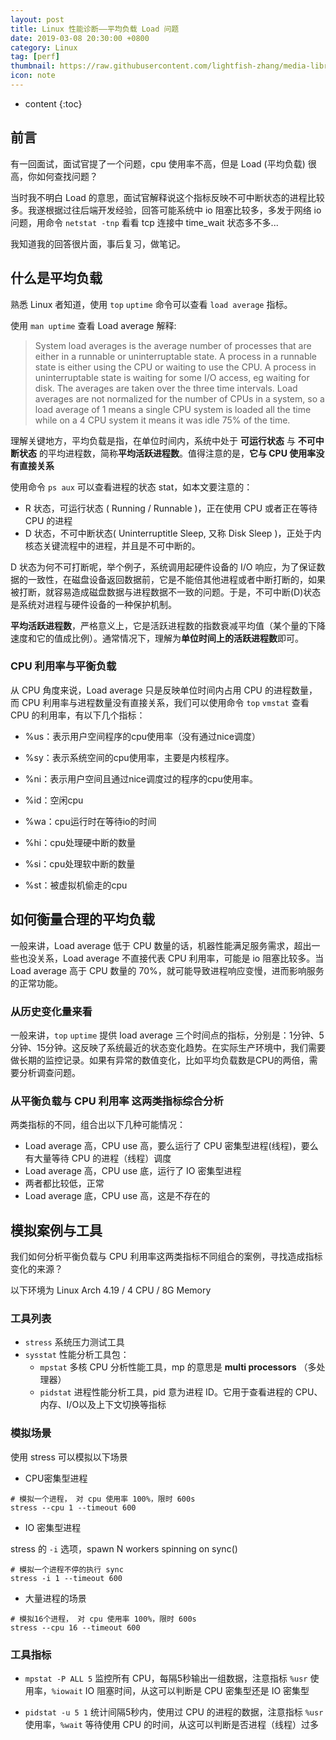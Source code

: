 ```yaml
---
layout: post
title: Linux 性能诊断——平均负载 Load 问题
date: 2019-03-08 20:30:00 +0800
category: Linux
tag: [perf]
thumbnail: https://raw.githubusercontent.com/lightfish-zhang/media-library/master/image/201903/cpu_logo.jpeg
icon: note
---
```


* content
{:toc}


## 前言

有一回面试，面试官提了一个问题，cpu 使用率不高，但是 Load (平均负载) 很高，你如何查找问题？

当时我不明白 Load 的意思，面试官解释说这个指标反映不可中断状态的进程比较多。我遂根据过往后端开发经验，回答可能系统中 io 阻塞比较多，多发于网络 io 问题，用命令 `netstat -tnp` 看看 tcp 连接中 time_wait 状态多不多...

我知道我的回答很片面，事后复习，做笔记。

## 什么是平均负载

熟悉 Linux 者知道，使用 `top` `uptime` 命令可以查看 `load average` 指标。

使用 `man uptime` 查看 Load average 解释:


> System load averages is the average number of processes that are either in a runnable or uninterruptable state.   A  process  in  a  runnable state  is  either using the CPU or waiting to use the CPU.  A process in uninterruptable state is waiting for some I/O access, eg waiting for disk.  The averages are taken over the three time intervals.  Load averages are not normalized for the number of CPUs in a system, so a  load average of 1 means a single CPU system is loaded all the time while on a 4 CPU system it means it was idle 75% of the time.

理解关键地方，平均负载是指，在单位时间内，系统中处于 **可运行状态** 与 **不可中断状态** 的平均进程数，简称**平均活跃进程数**。值得注意的是，**它与 CPU 使用率没有直接关系**

使用命令 `ps aux` 可以查看进程的状态 stat，如本文要注意的：

- R 状态，可运行状态 ( Running / Runnable )，正在使用 CPU 或者正在等待 CPU 的进程
- D 状态，不可中断状态( Uninterruptitle Sleep, 又称 Disk Sleep )，正处于内核态关键流程中的进程，并且是不可中断的。

D 状态为何不可打断呢，举个例子，系统调用起硬件设备的 I/O 响应，为了保证数据的一致性，在磁盘设备返回数据前，它是不能倍其他进程或者中断打断的，如果被打断，就容易造成磁盘数据与进程数据不一致的问题。于是，不可中断(D)状态是系统对进程与硬件设备的一种保护机制。

**平均活跃进程数**，严格意义上，它是活跃进程数的指数衰减平均值（某个量的下降速度和它的值成比例）。通常情况下，理解为**单位时间上的活跃进程数**即可。

### CPU 利用率与平衡负载

从 CPU 角度来说，Load average 只是反映单位时间内占用 CPU 的进程数量，而 CPU 利用率与进程数量没有直接关系，我们可以使用命令 `top` `vmstat` 查看 CPU 的利用率，有以下几个指标：

- %us：表示用户空间程序的cpu使用率（没有通过nice调度）

- %sy：表示系统空间的cpu使用率，主要是内核程序。

- %ni：表示用户空间且通过nice调度过的程序的cpu使用率。

- %id：空闲cpu

- %wa：cpu运行时在等待io的时间

- %hi：cpu处理硬中断的数量

- %si：cpu处理软中断的数量

- %st：被虚拟机偷走的cpu


## 如何衡量合理的平均负载

一般来讲，Load average 低于 CPU 数量的话，机器性能满足服务需求，超出一些也没关系，Load average 不直接代表 CPU 利用率，可能是 io 阻塞比较多。当 Load average 高于 CPU 数量的 70%，就可能导致进程响应变慢，进而影响服务的正常功能。

### 从历史变化量来看

一般来讲，`top` `uptime` 提供 load average 三个时间点的指标，分别是：1分钟、5分钟、15分钟。这反映了系统最近的状态变化趋势。在实际生产环境中，我们需要做长期的监控记录。如果有异常的数值变化，比如平均负载数是CPU的两倍，需要分析调查问题。

### 从平衡负载与 CPU 利用率 这两类指标综合分析

两类指标的不同，组合出以下几种可能情况：

- Load average 高，CPU use 高，要么运行了 CPU 密集型进程(线程)，要么有大量等待 CPU 的进程（线程）调度
- Load average 高，CPU use 底，运行了 IO 密集型进程
- 两者都比较低，正常
- Load average 底，CPU use 高，这是不存在的


## 模拟案例与工具

我们如何分析平衡负载与 CPU 利用率这两类指标不同组合的案例，寻找造成指标变化的来源？

以下环境为 Linux Arch 4.19 / 4 CPU / 8G Memory

### 工具列表

- `stress` 系统压力测试工具
- `sysstat` 性能分析工具包：
    + `mpstat` 多核 CPU 分析性能工具，mp 的意思是 **multi processors** （多处理器）
    + `pidstat` 进程性能分析工具，pid 意为进程 ID。它用于查看进程的 CPU、内存、I/O以及上下文切换等指标


### 模拟场景

使用 stress 可以模拟以下场景

- CPU密集型进程

```shell
# 模拟一个进程， 对 cpu 使用率 100%，限时 600s
stress --cpu 1 --timeout 600
```

- IO 密集型进程

stress 的 `-i` 选项，spawn N workers spinning on sync()

```shell
# 模拟一个进程不停的执行 sync
stress -i 1 --timeout 600
```

- 大量进程的场景

```shell
# 模拟16个进程， 对 cpu 使用率 100%，限时 600s
stress --cpu 16 --timeout 600
```

### 工具指标

- `mpstat -P ALL 5` 监控所有 CPU，每隔5秒输出一组数据，注意指标 `%usr` 使用率，`%iowait` IO 阻塞时间，从这可以判断是 CPU 密集型还是 IO 密集型

- `pidstat -u 5 1` 统计间隔5秒内，使用过 CPU 的进程的数据，注意指标 `%usr` 使用率，`%wait` 等待使用 CPU 的时间，从这可以判断是否进程（线程）过多

